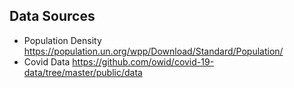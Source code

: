## Data Sources
* Population Density
https://population.un.org/wpp/Download/Standard/Population/
* Covid Data
https://github.com/owid/covid-19-data/tree/master/public/data
